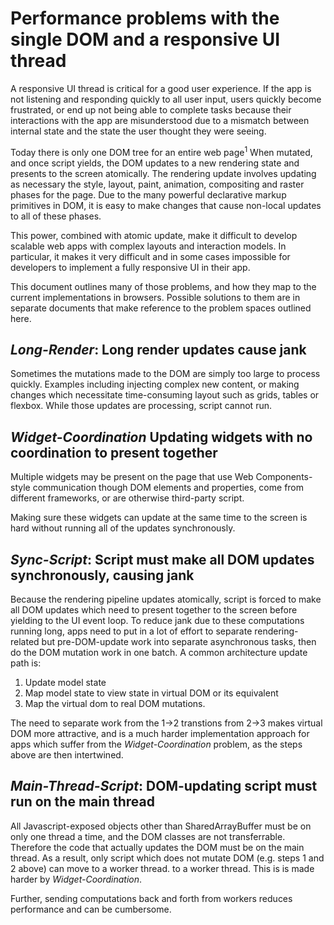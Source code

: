 # Performance problems with the single DOM and a responsive UI thread

A responsive UI thread is critical for a good user experience. If
the app is not listening and responding quickly to all user input,
users quickly become frustrated, or end up not being able to complete
tasks because their interactions with the app are misunderstood due
to a mismatch between internal state and the state the user thought
they were seeing.

Today there is only one DOM tree for an entire web page<sup>1</sup>
When mutated, and once script yields, the DOM updates to a new
rendering state and presents to the screen atomically.  The rendering
update involves updating as necessary the style, layout, paint,
animation, compositing and raster phases for the page. Due to the
many powerful declarative markup primitives in DOM, it is easy to make
changes that cause non-local updates to all of these phases.

This power, combined with atomic update, make it difficult to develop
scalable web apps with complex layouts and interaction models. In
particular, it makes it very difficult and in some cases impossible
for developers to implement a fully responsive UI in their app.


This document outlines many of those problems, and how they map
to the current implementations in browsers. Possible solutions
to them are in separate documents that make reference to the problem
spaces outlined here.

## *Long-Render*: Long render updates cause jank

Sometimes the mutations made to the DOM are simply too large to
process quickly. Examples including injecting complex new content,
or making changes which necessitate time-consuming layout such as
grids, tables or flexbox. While those updates are processing,
script cannot run.

## *Widget-Coordination* Updating widgets with no coordination to present together

Multiple widgets may be present on the page that use Web Components-
style communication though DOM elements and properties, come from
different frameworks, or are otherwise third-party script.

Making sure these widgets can update at the same time to the screen
is hard without running all of the updates synchronously.

## *Sync-Script*: Script must make all DOM updates synchronously, causing jank

Because the rendering pipeline updates atomically, script is forced
to make all DOM updates which need to present together to the
screen before yielding to the UI event loop. To reduce jank due
to these computations running long, apps need to put in a lot of
effort to separate rendering-related but pre-DOM-update work into
separate asynchronous tasks, then do the DOM mutation work in one
batch. A common architecture update path is:

1. Update model state
2. Map model state to view state in virtual DOM or its equivalent
3. Map the virtual dom to real DOM mutations.

The need to separate work from the 1->2 transtions from 2->3 makes
virtual DOM more attractive, and is a much harder implementation 
approach for apps which suffer from the *Widget-Coordination* problem,
as the steps above are then intertwined.

## *Main-Thread-Script*: DOM-updating script must run on the main thread

All Javascript-exposed objects other than SharedArrayBuffer must be on
only one thread a time, and the DOM classes are not transferrable.
Therefore the code that actually updates the DOM must be on the main
thread. As a result, only script which does not mutate DOM (e.g. steps
1 and 2 above) can move to a worker thread. to a worker thread. This
is is made harder by *Widget-Coordination*.

Further, sending computations back and forth from workers reduces
performance and can be cumbersome.







